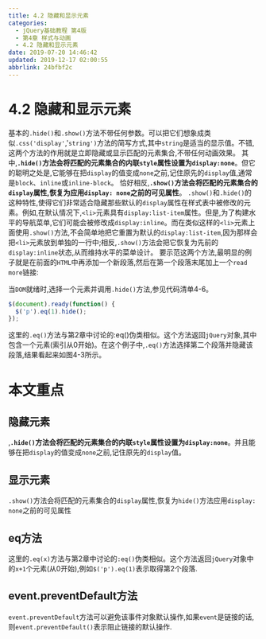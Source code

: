 ```yaml
---
title: 4.2 隐藏和显示元素
categories: 
  - jQuery基础教程 第4版
  - 第4章 样式与动画
  - 4.2 隐藏和显示元素
date: 2019-07-20 14:46:42
updated: 2019-12-17 02:00:55
abbrlink: 24bfbf2c
---
```

# 4.2 隐藏和显示元素 #
基本的`.hide()`和`.show()`方法不带任何参数。可以把它们想象成类似`.css('display'`,'`string')`方法的简写方式,其中`string`是适当的显示值。不错,这两个方法的作用就是立即隐藏或显示匹配的元素集合,不带任何动画效果。
其中,**`.hide()`方法会将匹配的元素集合的内联`style`属性设置为`display:none`**。但它的聪明之处是,它能够在把`display`的值变成`none`之前,记住原先的`display`值,通常是`block`、`inline`或`inline-block`。
恰好相反,**`.show()`方法会将匹配的元素集合的`display`属性,恢复为应用`display: none`之前的可见属性**。
`.show()`和`.hide()`的这种特性,使得它们非常适合隐藏那些默认的`display`属性在样式表中被修改的元素。例如,在默认情况下,`<li>`元素具有`display:list-item`属性。但是,为了构建水平的导航菜单,它们可能会被修改成`display:inline`。而在类似这样的`<li>`元素上面使用`.show()`方法,不会简单地把它重置为默认的`display:list-item`,因为那样会把`<li>`元素放到单独的一行中;相反,`.show()`方法会把它恢复为先前的`display:inline`状态,从而维持水平的菜单设计。
要示范这两个方法,最明显的例子就是在前面的`HTML`中再添加一个新段落,然后在第一个段落末尾加上一个`read more`链接:

当`DOM`就绪时,选择一个元素并调用`.hide()`方法,参见代码清单4-6。
```javascript
$(document).ready(function() { 
  $('p').eq(1).hide();   
}); 
```
这里的`.eq()`方法与第2章中讨论的:eq()伪类相似。这个方法返回`jQuery`对象,其中包含一个元素(索引从0开始)。在这个例子中,`.eq()`方法选择第二个段落并隐藏该段落,结果看起来如图4-3所示。


# 本文重点 #
## 隐藏元素 ##
,**`.hide()`方法会将匹配的元素集合的内联`style`属性设置为`display:none`**。并且能够在把`display`的值变成`none`之前,记住原先的`display`值。
## 显示元素 ##
`.show()`方法会将匹配的元素集合的`display`属性,恢复为`hide()`方法应用`display: none`之前的可见属性
## eq方法 ##
这里的`.eq(x)`方法与第2章中讨论的`:eq()`伪类相似。这个方法返回`jQuery`对象中的`x+1`个元素(从0开始),例如`$('p').eq(1)`表示取得第2个段落.
## event.preventDefault方法 ##
`event.preventDefault`方法可以避免该事件对象默认操作,如果`event`是链接的话,则`event.preventDefault()`表示阻止链接的默认操作.
